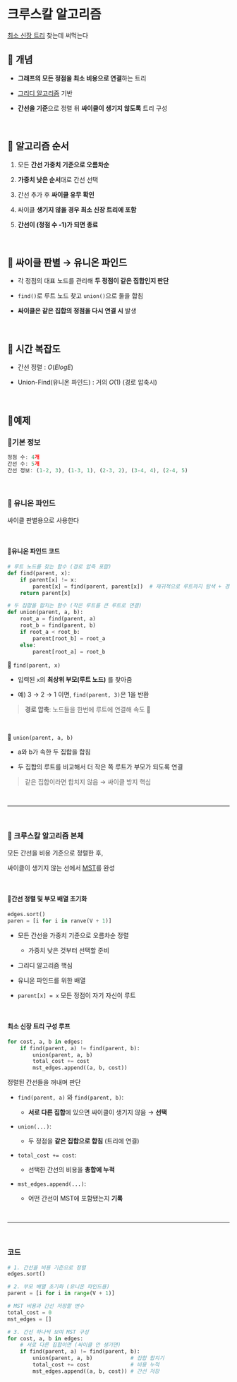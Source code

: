 # 크루스칼 알고리즘

[최소 신장 트리](../week3_word/min_spanning.md) 찾는데 써먹는다

## 🔶 개념

- **그래프의 모든 정점을 최소 비용으로 연결**하는 트리

- [그리디 알고리즘](../../learn/TIL_0718.md#그리디-알고리즘) 기반

- **간선을 기준**으로 정렬 뒤 **싸이클이 생기지 않도록** 트리 구성

<br>

## 🔶 알고리즘 순서

1. 모든 **간선 가중치 기준으로 오름차순**

2. **가중치 낮은 순서**대로 간선 선택

3. 간선 추가 후 **싸이클 유무 확인**

4. 싸이클 **생기지 않을 경우 최소 신장 트리에 포함**

5. **간선이 (정점 수 -1)가 되면 종료**

<br>

## 🔷 싸이클 판별 → 유니온 파인드

- 각 정점의 대표 노드를 관리해 **두 정점이 같은 집합인지 판단**

- `find()`로 루트 노드 찾고 `union()`으로 둘을 합침

- **싸이클은 같은 집합의 정점을 다시 연결 시** 발생

<br>

## 🔶 시간 복잡도

- 간선 정렬 : $O(ElogE)$

- Union-Find(유니온 파인드) : 거의 $O(1)$ (경로 압축시)

<br>

## 💠예제

### 🔸기본 정보

```js
정점 수: 4개  
간선 수: 5개  
간선 정보: (1-2, 3), (1-3, 1), (2-3, 2), (3-4, 4), (2-4, 5)
```

<br>

### 🔷 유니온 파인드

싸이클 판별용으로 사용한다

<br>

#### 🔹유니온 파인드 코드
```py
# 루트 노드를 찾는 함수 (경로 압축 포함)
def find(parent, x):
    if parent[x] != x:
        parent[x] = find(parent, parent[x])  # 재귀적으로 루트까지 탐색 + 경로 압축
    return parent[x]

# 두 집합을 합치는 함수 (작은 루트를 큰 루트로 연결)
def union(parent, a, b):
    root_a = find(parent, a)
    root_b = find(parent, b)
    if root_a < root_b:
        parent[root_b] = root_a
    else:
        parent[root_a] = root_b
```

🔘 `find(parent, x)`

- 입력된 `x`의 **최상위 부모(루트 노드)** 를 찾아줌

- 예) 3 → 2 → 1 이면, `find(parent, 3)`은 1을 반환

> **경로 압축**: 노드들을 한번에 루트에 연결해 속도 🔺

<br>

🔘 `union(parent, a, b)`

- a와 b가 속한 두 집합을 합침

- 두 집합의 루트를 비교해서 더 작은 쪽 루트가 부모가 되도록 연결

> 같은 집합이라면 합치지 않음 → 싸이클 방지 핵심

<br>

___

<br>

### 🔶 크루스칼 알고리즘 본체

모든 간선을 비용 기준으로 정렬한 후,

싸이클이 생기지 않는 선에서 [MST](../week3_word/min_spanning.md)를 완성

<br>

#### 🔸간선 정렬 및 부모 배열 초기화

```py
edges.sort()
paren = [i for i in ranve(V + 1)]
```

- 모든 간선을 가중치 기준으로 오름차순 정렬

    - 가중치 낮은 것부터 선택할 준비

- 그리디 알고리즘 핵심

- 유니온 파인드를 위한 배열

- `parent[x] = x` 모든 정점이 자기 자신이 루트

<br>

#### 최소 신장 트리 구성 루프

```py
for cost, a, b in edges:
    if find(parent, a) != find(parent, b):
        union(parent, a, b)
        total_cost += cost
        mst_edges.append((a, b, cost))
```

정렬된 간선들을 꺼내며 판단

- `find(parent, a)` 와 `find(parent, b)`:
    - **서로 다른 집합**에 있으면 싸이클이 생기지 않음 → **선택**

- `union(...)`:
    - 두 정점을 **같은 집합으로 합침** (트리에 연결)

- `total_cost += cost`:
    - 선택한 간선의 비용을 **총합에 누적**

- `mst_edges.append(...)`:
    - 어떤 간선이 MST에 포함됐는지 **기록**

<br>

___

<br>

### 코드

```py
# 1. 간선을 비용 기준으로 정렬
edges.sort()

# 2. 부모 배열 초기화 (유니온 파인드용)
parent = [i for i in range(V + 1)]

# MST 비용과 간선 저장할 변수
total_cost = 0
mst_edges = []

# 3. 간선 하나씩 보며 MST 구성
for cost, a, b in edges:
    # 서로 다른 집합이면 (싸이클 안 생기면)
    if find(parent, a) != find(parent, b):
        union(parent, a, b)            # 집합 합치기
        total_cost += cost             # 비용 누적
        mst_edges.append((a, b, cost)) # 간선 저장
```